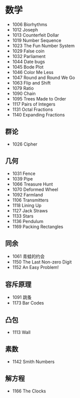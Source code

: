 # 数学

- 1006 Biorhythms
- 1012 Joseph
- 1013 Counterfeit Dollar
- 1019 Number Sequence
- 1023 The Fun Number System
- 1029 False coin
- 1032 Parliament
- 1044 Date bugs
- 1045 Bode Plot
- 1046 Color Me Less
- 1047 Round and Round We Go
- 1063 Flip and Shift
- 1079 Ratio
- 1090 Chain
- 1095 Trees Made to Order
- 1117 Pairs of Integers
- 1131 Octal Fractions
- 1140 Expanding Fractions


## 群论

- 1026 Cipher


## 几何

- 1031 Fence
- 1039 Pipe
- 1066 Treasure Hunt
- 1070 Deformed Wheel
- 1092 Farmland
- 1106 Transmitters
- 1118 Lining Up
- 1127 Jack Straws
- 1133 Stars
- 1136 Pendulum
- 1169 Packing Rectangles


## 同余

- 1061 青蛙的约会
- 1150 The Last Non-zero Digit
- 1152 An Easy Problem!


## 容斥原理

- 1091 跳蚤
- 1173 Bar Codes


## 凸包

- 1113 Wall


## 素数

- 1142 Smith Numbers


## 解方程

- 1166 The Clocks
